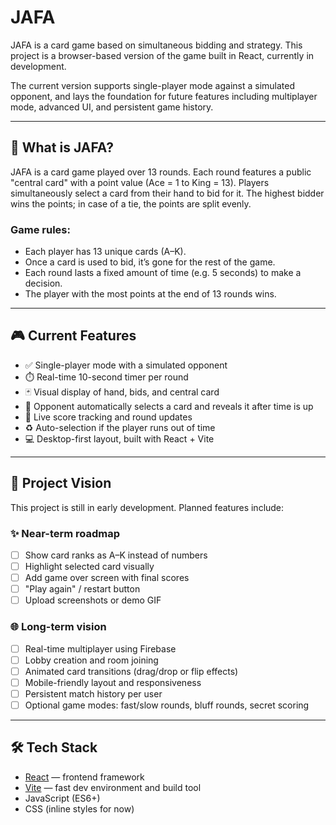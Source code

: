 # JAFA

JAFA is a card game based on simultaneous bidding and strategy. This project is a browser-based version of the game built in React, currently in development.

The current version supports single-player mode against a simulated opponent, and lays the foundation for future features including multiplayer mode, advanced UI, and persistent game history.

---

## 🧠 What is JAFA?

JAFA is a card game played over 13 rounds. Each round features a public "central card" with a point value (Ace = 1 to King = 13). Players simultaneously select a card from their hand to bid for it. The highest bidder wins the points; in case of a tie, the points are split evenly.

### Game rules:
- Each player has 13 unique cards (A–K).
- Once a card is used to bid, it’s gone for the rest of the game.
- Each round lasts a fixed amount of time (e.g. 5 seconds) to make a decision.
- The player with the most points at the end of 13 rounds wins.

---

## 🎮 Current Features

- ✅ Single-player mode with a simulated opponent
- ⏱️ Real-time 10-second timer per round
- 🃏 Visual display of hand, bids, and central card
- 🤖 Opponent automatically selects a card and reveals it after time is up
- 🧮 Live score tracking and round updates
- ♻️ Auto-selection if the player runs out of time
- 💻 Desktop-first layout, built with React + Vite

---

## 🌱 Project Vision

This project is still in early development. Planned features include:

### ✨ Near-term roadmap
- [ ] Show card ranks as A–K instead of numbers
- [ ] Highlight selected card visually
- [ ] Add game over screen with final scores
- [ ] "Play again" / restart button
- [ ] Upload screenshots or demo GIF

### 🌐 Long-term vision
- [ ] Real-time multiplayer using Firebase
- [ ] Lobby creation and room joining
- [ ] Animated card transitions (drag/drop or flip effects)
- [ ] Mobile-friendly layout and responsiveness
- [ ] Persistent match history per user
- [ ] Optional game modes: fast/slow rounds, bluff rounds, secret scoring

---

## 🛠 Tech Stack

- [React](https://reactjs.org/) — frontend framework
- [Vite](https://vitejs.dev/) — fast dev environment and build tool
- JavaScript (ES6+)
- CSS (inline styles for now)